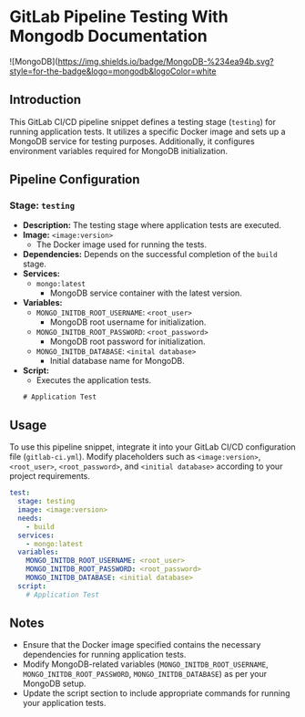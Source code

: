 # GitLab Pipeline Testing With Mongodb Documentation

![MongoDB](https://img.shields.io/badge/MongoDB-%234ea94b.svg?style=for-the-badge&logo=mongodb&logoColor=white

## Introduction
This GitLab CI/CD pipeline snippet defines a testing stage (`testing`) for running application tests. It utilizes a specific Docker image and sets up a MongoDB service for testing purposes. Additionally, it configures environment variables required for MongoDB initialization.

## Pipeline Configuration

### Stage: `testing`
- **Description:** The testing stage where application tests are executed.
- **Image:** `<image:version>`
  - The Docker image used for running the tests.
- **Dependencies:** Depends on the successful completion of the `build` stage.
- **Services:**
  - `mongo:latest`
    - MongoDB service container with the latest version.
- **Variables:**
  - `MONGO_INITDB_ROOT_USERNAME`: `<root_user>`
    - MongoDB root username for initialization.
  - `MONGO_INITDB_ROOT_PASSWORD`: `<root_password>`
    - MongoDB root password for initialization.
  - `MONGO_INITDB_DATABASE`: `<inital database>`
    - Initial database name for MongoDB.
- **Script:**
  - Executes the application tests.
  ```
  # Application Test
  ```

## Usage
To use this pipeline snippet, integrate it into your GitLab CI/CD configuration file (`gitlab-ci.yml`). Modify placeholders such as `<image:version>`, `<root_user>`, `<root_password>`, and `<initial database>` according to your project requirements.

```yaml
test:
  stage: testing
  image: <image:version>
  needs:
    - build
  services:
    - mongo:latest
  variables:
    MONGO_INITDB_ROOT_USERNAME: <root_user>
    MONGO_INITDB_ROOT_PASSWORD: <root_password>
    MONGO_INITDB_DATABASE: <initial database>
  script:
    # Application Test
```

## Notes
- Ensure that the Docker image specified contains the necessary dependencies for running application tests.
- Modify MongoDB-related variables (`MONGO_INITDB_ROOT_USERNAME`, `MONGO_INITDB_ROOT_PASSWORD`, `MONGO_INITDB_DATABASE`) as per your MongoDB setup.
- Update the script section to include appropriate commands for running your application tests.
